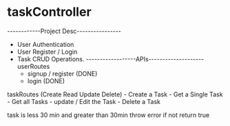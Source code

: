 # taskController
------------Project Desc----------------
- User Authentication
- User Register / Login 
- Task CRUD Operations.
------------------APIs--------------------
userRoutes
    - signup / register (DONE)
    - login (DONE)

taskRoutes (Create Read Update Delete)
    - Create a Task 
    - Get a Single Task
    - Get all Tasks
    - update / Edit the Task 
    - Delete a Task

task is less 30 min and greater than 30min throw error
if not return true
